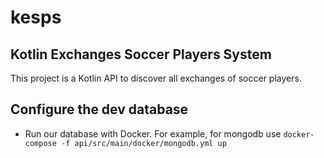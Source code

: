# kesps
Kotlin Exchanges Soccer Players System
--------------------------------------
This project is a Kotlin API to discover all exchanges of soccer players.

## <a name="configure"></a> Configure the dev database

- Run our database with Docker. For example, for mongodb use `docker-compose -f api/src/main/docker/mongodb.yml up`